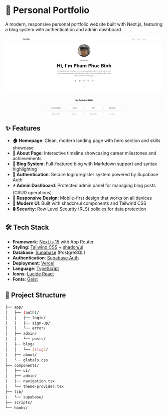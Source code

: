 # 🚀 Personal Portfolio

A modern, responsive personal portfolio website built with Next.js, featuring a blog system with authentication and admin dashboard.

![Portfolio Preview](/public/portfolio_preview.png)

## ✨ Features

- **🏠 Homepage**: Clean, modern landing page with hero section and skills showcase
- **👤 About Page**: Interactive timeline showcasing career milestones and achievements
- **📝 Blog System**: Full-featured blog with Markdown support and syntax highlighting
- **🔐 Authentication**: Secure login/register system powered by Supabase Auth
- **⚡ Admin Dashboard**: Protected admin panel for managing blog posts (CRUD operations)
- **📱 Responsive Design**: Mobile-first design that works on all devices
- **🎨 Modern UI**: Built with shadcn/ui components and Tailwind CSS
- **🔒 Security**: Row Level Security (RLS) policies for data protection

## 🛠️ Tech Stack

- **Framework**: [Next.js 15](https://nextjs.org/) with App Router
- **Styling**: [Tailwind CSS](https://tailwindcss.com/) + [shadcn/ui](https://ui.shadcn.com/)
- **Database**: [Supabase](https://supabase.com/) (PostgreSQL)
- **Authentication**: [Supabase Auth](https://supabase.com/auth)
- **Deployment**: [Vercel](https://vercel.com/)
- **Language**: [TypeScript](https://www.typescriptlang.org/)
- **Icons**: [Lucide React](https://lucide.dev/)
- **Fonts**: [Geist](https://vercel.com/font)

## 📁 Project Structure

```bash
├── app/                   
│   ├── (auth)/           
│   │   ├── login/
│   │   ├── sign-up/
│   │   └── error/
│   ├── admin/            
│   │   └── posts/       
│   ├── blog/           
│   │   └── [slug]/      
│   ├── about/           
│   └── globals.css       
├── components/        
│   ├── ui/             
│   ├── admin/       
│   ├── navigation.tsx    
│   └── theme-provider.tsx
├── lib/                
│   └── supabase/        
├── scripts/             
└── hooks/               
```
